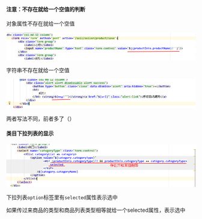 #### 注意：不存在就给一个空值的判断

对象属性不存在就给一个空值

![1578137903958](卖家端新增商品和类目.assets/1578137903958.png)

字符串不存在就给一个空值

![1578137967994](卖家端新增商品和类目.assets/1578137967994.png)

两者写法不同，前者多了（）

#### 类目下拉列表的显示

![1578138471183](卖家端新增商品和类目.assets/1578138471183.png)

下拉列表`option`标签里有`selected`属性表示选中

如果传过来商品的类型和商品列表类型相等就给一个selected属性，表示选中

